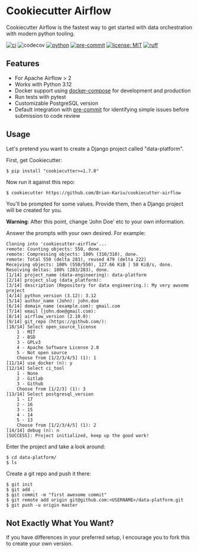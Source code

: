 # Cookiecutter Airflow
Cookiecutter Airflow is the fastest way to get started with data orchestration with modern python tooling.

[![ci](https://github.com/Brian-Kariu/cookiecutter-airflow/actions/workflows/ci.yml/badge.svg?branch=main)](https://github.com/Brian-Kariu/cookiecutter-airflow/actions/workflows/ci.yml)
![codecov](https://img.shields.io/codecov/c/github/Brian-Kariu/cookiecutter-airflow)
[![python](https://img.shields.io/badge/Python-3.12-3776AB.svg?style=flat&logo=python&logoColor=white)](https://www.python.org)
[![pre-commit](https://img.shields.io/badge/pre--commit-enabled-brightgreen?logo=pre-commit&logoColor=white)](https://github.com/pre-commit/pre-commit)
[![license: MIT](https://img.shields.io/badge/License-MIT-yellow.svg)](https://opensource.org/licenses/MIT)
[![ruff](https://img.shields.io/endpoint?url=https://raw.githubusercontent.com/astral-sh/ruff/main/assets/badge/v2.json)](https://github.com/astral-sh/ruff)

## Features

- For Apache Airflow > 2
- Works with Python 3.12
- Docker support using [docker-compose](https://github.com/docker/compose) for development and production
- Run tests with pytest
- Customizable PostgreSQL version
- Default integration with [pre-commit](https://github.com/pre-commit/pre-commit) for identifying simple issues before submission to code review

## Usage

Let's pretend you want to create a Django project called "data-platform".

First, get Cookiecutter:

    $ pip install "cookiecutter>=1.7.0"

Now run it against this repo:

    $ cookiecutter https://github.com/Brian-Kariu/cookiecutter-airflow

You'll be prompted for some values. Provide them, then a Django project will be created for you.

**Warning**: After this point, change 'John Doe' etc to your own information.

Answer the prompts with your own desired. For example:

    Cloning into 'cookiecutter-airflow'...
    remote: Counting objects: 550, done.
    remote: Compressing objects: 100% (310/310), done.
    remote: Total 550 (delta 283), reused 479 (delta 222)
    Receiving objects: 100% (550/550), 127.66 KiB | 58 KiB/s, done.
    Resolving deltas: 100% (283/283), done.
    [1/14] project_name (data-engineering): data-platform
    [2/14] project_slug (data_platform):
    [3/14] description (Repository for data engineering.): My very awsome project
    [4/14] python_version (3.12): 3.12
    [5/14] author_name (John): john.doe
    [6/14] domain_name (example.com): gmail.com
    [7/14] email (john.doe@gmail.com):
    [8/14] airflow_version (2.10.0):
    [9/14] git_repo (https://github.com/):
    [10/14] Select open_source_license
        1 - MIT
        2 - BSD
        3 - GPLv3
        4 - Apache Software License 2.0
        5 - Not open source
        Choose from [1/2/3/4/5] (1): 1
    [11/14] use_docker (n): y
    [12/14] Select ci_tool
        1 - None
        2 - Gitlab
        3 - Github
        Choose from [1/2/3] (1): 3
    [13/14] Select postgresql_version
        1 - 17
        2 - 16
        3 - 15
        4 - 14
        5 - 13
        Choose from [1/2/3/4/5] (1): 2
    [14/14] debug (n): n
    [SUCCESS]: Project initialized, keep up the good work!

Enter the project and take a look around:

    $ cd data-platform/
    $ ls

Create a git repo and push it there:

    $ git init
    $ git add .
    $ git commit -m "first awesome commit"
    $ git remote add origin git@github.com:<USERNAME>/data-platform.git
    $ git push -u origin master


## Not Exactly What You Want?
If you have differences in your preferred setup, I encourage you to fork this to create your own version.

